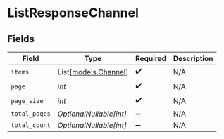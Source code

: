 # ListResponseChannel


## Fields

| Field                                        | Type                                         | Required                                     | Description                                  |
| -------------------------------------------- | -------------------------------------------- | -------------------------------------------- | -------------------------------------------- |
| `items`                                      | List[[models.Channel](../models/channel.md)] | :heavy_check_mark:                           | N/A                                          |
| `page`                                       | *int*                                        | :heavy_check_mark:                           | N/A                                          |
| `page_size`                                  | *int*                                        | :heavy_check_mark:                           | N/A                                          |
| `total_pages`                                | *OptionalNullable[int]*                      | :heavy_minus_sign:                           | N/A                                          |
| `total_count`                                | *OptionalNullable[int]*                      | :heavy_minus_sign:                           | N/A                                          |